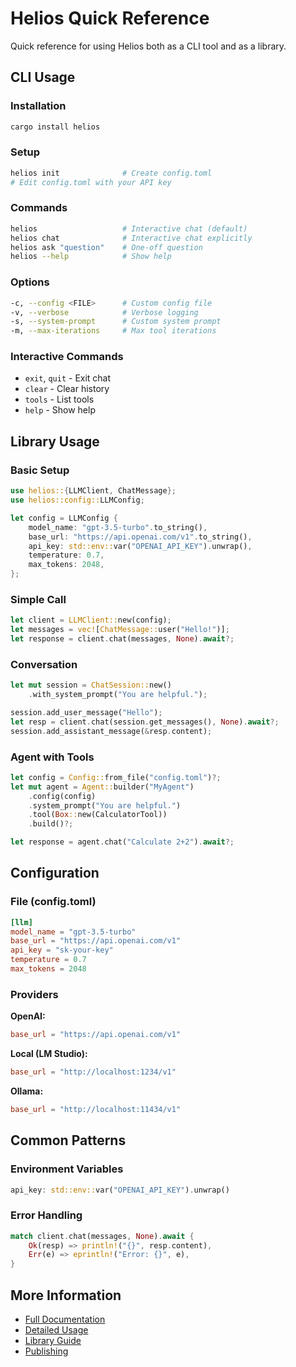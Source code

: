 # Helios Quick Reference

Quick reference for using Helios both as a CLI tool and as a library.

## CLI Usage

### Installation
```bash
cargo install helios
```

### Setup
```bash
helios init              # Create config.toml
# Edit config.toml with your API key
```

### Commands
```bash
helios                   # Interactive chat (default)
helios chat              # Interactive chat explicitly
helios ask "question"    # One-off question
helios --help            # Show help
```

### Options
```bash
-c, --config <FILE>      # Custom config file
-v, --verbose            # Verbose logging
-s, --system-prompt      # Custom system prompt
-m, --max-iterations     # Max tool iterations
```

### Interactive Commands
- `exit`, `quit` - Exit chat
- `clear` - Clear history
- `tools` - List tools
- `help` - Show help

## Library Usage

### Basic Setup
```rust
use helios::{LLMClient, ChatMessage};
use helios::config::LLMConfig;

let config = LLMConfig {
    model_name: "gpt-3.5-turbo".to_string(),
    base_url: "https://api.openai.com/v1".to_string(),
    api_key: std::env::var("OPENAI_API_KEY").unwrap(),
    temperature: 0.7,
    max_tokens: 2048,
};
```

### Simple Call
```rust
let client = LLMClient::new(config);
let messages = vec![ChatMessage::user("Hello!")];
let response = client.chat(messages, None).await?;
```

### Conversation
```rust
let mut session = ChatSession::new()
    .with_system_prompt("You are helpful.");

session.add_user_message("Hello");
let resp = client.chat(session.get_messages(), None).await?;
session.add_assistant_message(&resp.content);
```

### Agent with Tools
```rust
let config = Config::from_file("config.toml")?;
let mut agent = Agent::builder("MyAgent")
    .config(config)
    .system_prompt("You are helpful.")
    .tool(Box::new(CalculatorTool))
    .build()?;

let response = agent.chat("Calculate 2+2").await?;
```

## Configuration

### File (config.toml)
```toml
[llm]
model_name = "gpt-3.5-turbo"
base_url = "https://api.openai.com/v1"
api_key = "sk-your-key"
temperature = 0.7
max_tokens = 2048
```

### Providers

**OpenAI:**
```toml
base_url = "https://api.openai.com/v1"
```

**Local (LM Studio):**
```toml
base_url = "http://localhost:1234/v1"
```

**Ollama:**
```toml
base_url = "http://localhost:11434/v1"
```

## Common Patterns

### Environment Variables
```rust
api_key: std::env::var("OPENAI_API_KEY").unwrap()
```

### Error Handling
```rust
match client.chat(messages, None).await {
    Ok(resp) => println!("{}", resp.content),
    Err(e) => eprintln!("Error: {}", e),
}
```

## More Information

- [Full Documentation](README.md)
- [Detailed Usage](USAGE.md)
- [Library Guide](docs/USING_AS_CRATE.md)
- [Publishing](PUBLISHING.md)
